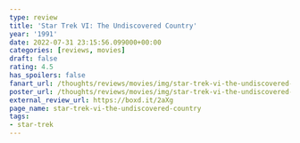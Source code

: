 ```yaml
---
type: review
title: 'Star Trek VI: The Undiscovered Country'
year: '1991'
date: 2022-07-31 23:15:56.099000+00:00
categories: [reviews, movies]
draft: false
rating: 4.5
has_spoilers: false
fanart_url: /thoughts/reviews/movies/img/star-trek-vi-the-undiscovered-country_fanart.png
poster_url: /thoughts/reviews/movies/img/star-trek-vi-the-undiscovered-country_poster.png
external_review_url: https://boxd.it/2aXg
page_name: star-trek-vi-the-undiscovered-country
tags:
- star-trek
---
```


